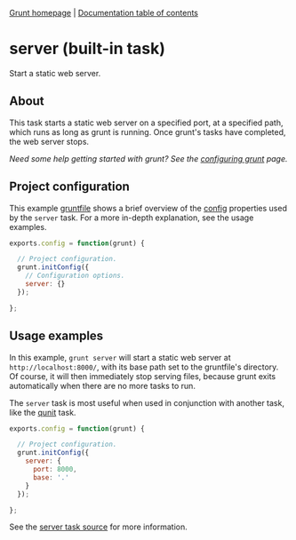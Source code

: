 [Grunt homepage](https://github.com/cowboy/grunt) | [Documentation table of contents](toc.md)

# server (built-in task)
Start a static web server.

## About

This task starts a static web server on a specified port, at a specified path, which runs as long as grunt is running. Once grunt's tasks have completed, the web server stops.

_Need some help getting started with grunt? See the [configuring grunt](configuring.md) page._

## Project configuration

This example [gruntfile](configuring.md) shows a brief overview of the [config](api_config.md) properties used by the `server` task. For a more in-depth explanation, see the usage examples.

```javascript
exports.config = function(grunt) {

  // Project configuration.
  grunt.initConfig({
    // Configuration options.
    server: {}
  });

};
```

## Usage examples

In this example, `grunt server` will start a static web server at `http://localhost:8000/`, with its base path set to the gruntfile's directory. Of course, it will then immediately stop serving files, because grunt exits automatically when there are no more tasks to run.

The `server` task is most useful when used in conjunction with another task, like the [qunit](task_qunit.md) task.

```javascript
exports.config = function(grunt) {

  // Project configuration.
  grunt.initConfig({
    server: {
      port: 8000,
      base: '.'
    }
  });

};
```

See the [server task source](../tasks/server.js) for more information.
